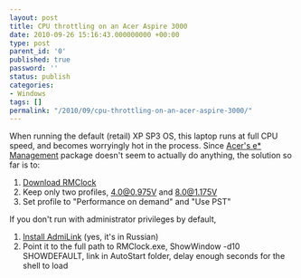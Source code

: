 ```yaml
---
layout: post
title: CPU throttling on an Acer Aspire 3000
date: 2010-09-26 15:16:43.000000000 +00:00
type: post
parent_id: '0'
published: true
password: ''
status: publish
categories:
- Windows
tags: []
permalink: "/2010/09/cpu-throttling-on-an-acer-aspire-3000/"
---
```

When running the default (retail) XP SP3 OS, this laptop runs at full CPU speed, and becomes worryingly hot in the process. Since [Acer's e* Management](http://support.acer-euro.com/empowering_technology/utility.html) package doesn't seem to actually do anything, the solution so far is to:

1. [Download RMClock](http://cpu.rightmark.org/products/rmclock.shtml "RMClock Utility")
2. Keep only two profiles, 4.0@0.975V and 8.0@1.175V
3. Set profile to "Performance on demand" and "Use PST"

If you don't run with administrator privileges by default,

1. [Install AdmiLink](http://admilink.narod.ru/admilink.htm) (yes, it's in Russian)
2. Point it to the full path to RMClock.exe, ShowWindow -d10 SHOWDEFAULT, link in AutoStart folder, delay enough seconds for the shell to load
